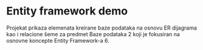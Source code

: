 # Entity framework demo

Projekat prikaza elemenata kreirane baze podataka na osnovu ER dijagrama kao i relacione šeme za predmet Baze podataka 2 koji je fokusiran na osnovne koncepte Entity Framework-a 6.
